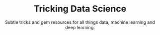 <div id="top"></div>

<br />
<div align="center">
<h1 align="center">Tricking Data Science</h1>

  <p align="center">
    Subtle tricks and gem resources for all things data, machine learning and deep learning. 
  </p>
</div>
